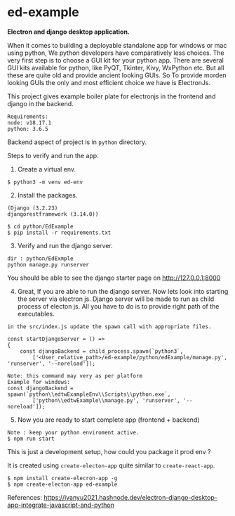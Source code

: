 # ed-example
**Electron and django desktop application.**

When it comes to building a deployable standalone app for windows or mac using python, We python developers have comparatively less choices. The very first step is to choose a GUI kit for your python app. There are several GUI kits available for python, like PyQT, Tkinter, Kivy, WxPython etc. But all these are quite old and provide ancient looking GUIs. So To provide morden looking GUIs the only and most efficient choice we have is ElectronJs.

This project gives example boiler plate for electronjs in the frontend and django in the backend.

```
Requirements:
node: v18.17.1
python: 3.6.5
```

Backend aspect of project is in `python` directory.

Steps to verify and run the app.
1. Create a virtual env.
```
$ python3 -m venv ed-env
``` 
2. Install the packages.
```
(Django (3.2.23)
djangorestframework (3.14.0))

$ cd python/EdExample
$ pip install -r requirements.txt
```
3. Verify and run the django server.
```
dir : python/EdExmple
python manage.py runserver
```
You should be able to see the django starter page on http://127.0.0.1:8000 

4. Great, If you are able to run the django server. Now lets look into starting the server via electron js.
Django server will be made to run as child process of electon js.
All you have to do is to provide right path of the executables.
```
in the src/index.js update the spawn call with appropriate files.

const startDjangoServer = () =>
{
    const djangoBackend = child_process.spawn(`python3`,
        ['<User_relative_path>/ed-example/python/edExample/manage.py', 'runserver', '--noreload']);

Note: this command may very as per platform
Example for windows:
const djangoBackend = spawn(`python\\edtwExampleEnv\\Scripts\\python.exe`,
        ['python\\edtwExample\\manage.py', 'runserver', '--noreload']);
```
5. Now you are ready to start complete app (frontend + backend)
```
Note : keep your python enviroment active.
$ npm run start
```

This is just a development setup, how could you package it prod env ?


It is created using `create-electon-app` quite similar to `create-react-app`. 
```
$ npm install create-elecron-app -g
$ npm create-electon-app ed-example
```

References:
https://ivanyu2021.hashnode.dev/electron-django-desktop-app-integrate-javascript-and-python


